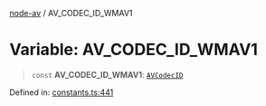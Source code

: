 [node-av](../globals.md) / AV\_CODEC\_ID\_WMAV1

# Variable: AV\_CODEC\_ID\_WMAV1

> `const` **AV\_CODEC\_ID\_WMAV1**: [`AVCodecID`](../type-aliases/AVCodecID.md)

Defined in: [constants.ts:441](https://github.com/seydx/av/blob/f8631fc881b394300b1479f511d55cf1c370a87f/src/constants/constants.ts#L441)
